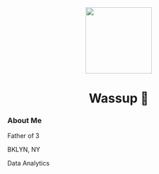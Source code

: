 <div align="center">
  <img height="150" src="https://media.giphy.com/media/M9gbBd9nbDrOTu1Mqx/giphy.gif"  />
</div>

###

<h1 align="center">Wassup 👋</h1>

###

<h3 align="left">About Me</h3>

Father of 3 </p> BKLYN, NY </p> Data Analytics </p>

###
